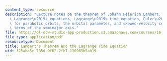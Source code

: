```yaml
---
content_type: resource
description: "Lecture notes on the theorem of Johann Heinrich Lambert, developing\
  \ Lagrange\u2019s equations, Lagrange\u2019s time equation, Euler\u2019s equation\
  \ for parabolic orbits, the orbital parameter, and skewed-velocity components in\
  \ terms of the semimajor axis."
file: https://ol-ocw-studio-app-production.s3.amazonaws.com/courses/16-346-astrodynamics-fall-2008/325aba5c735d9f622fb7116985b5ab19_lec_09.pdf
file_type: application/pdf
resourcetype: Document
title: Lambert's Theorem and the Lagrange Time Equation
uid: 325aba5c-735d-9f62-2fb7-116985b5ab19
---
```

